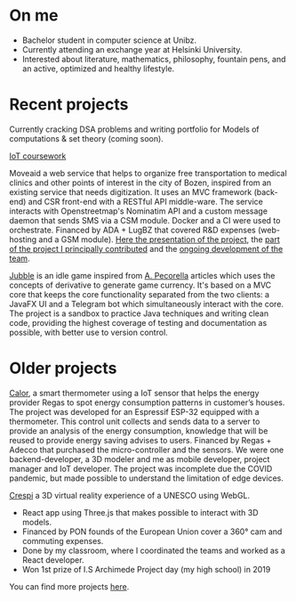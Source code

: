 # On me
- Bachelor student in computer science at Unibz. 
- Currently attending an exchange year at Helsinki University.
- Interested about literature, mathematics, philosophy, fountain pens, and an active, 
optimized and healthy lifestyle.


# Recent projects 
Currently cracking DSA problems and writing portfolio for Models of computations & set theory (coming
	soon).

[IoT coursework](https://github.com/defending1/IoT-coursework)

Moveaid a web service 
that helps to organize free transportation to medical clinics and other points of interest in the city
of Bozen, inspired from an existing service that needs digitization. 
It uses an MVC framework (back-end) and CSR front-end with a RESTful
		API middle-ware. The service interacts with
Openstreetmap's Nominatim API and a custom message daemon that sends SMS via a CSM module. 
Docker and a CI were used to orchestrate.
Financed by ADA + LugBZ that covered R\&D expenses (web-hosting and a GSM module). 
[Here the presentation of the project](https://www.sfscon.it/talks/moveaid-a-web-app-to-foster-accessible-mobility/), the [part of the project I principally contributed](https://gitlab.inf.unibz.it/red-giant/dashboard) 
and the [ongoing development of the team](https://gitlab.com/lugbz/moveaid).

[Jubble](https://gitlab.inf.unibz.it/jubble/prpr_project_jubble) is an idle game
inspired from [A. Pecorella](https://blog.kongregate.com/the-math-of-idle-games-part-i/) 
articles which uses the concepts of derivative to generate game currency.
It's based on a MVC core that keeps the core functionality separated from
		the two clients: a JavaFX UI and a
Telegram bot which simultaneously interact with the core. 
The project is a sandbox to practice Java techniques and writing clean code,
providing the highest coverage of testing and documentation as possible, with
better use to version control. 

# Older projects 
[Calor](https://github.com/calorifero/app), a smart thermometer using a IoT sensor that helps the energy provider Regas to spot energy consumption patterns in customer’s houses.
The project was developed for an Espressif ESP-32 equipped with a thermometer. This
		control unit
		collects and sends data to a server to provide an analysis of the energy
		consumption, knowledge that will be reused to provide energy saving advises
		to users. 
Financed by Regas + Adecco that purchased the
 micro-controller and the sensors.
 We were one backend-developer, a 3D modeler and me as mobile developer, 
	 project manager and IoT developer.
 The project was incomplete due the COVID pandemic, 
	 but made possible to understand the limitation of edge devices.

[Crespi](https://github.com/visionn/crespi) a 3D virtual reality experience of a UNESCO using WebGL.
- React app using Three.js that makes possible to interact
		with 3D models.
- Financed by PON founds of the European Union cover a 360° cam and 
		commuting expenses.
- Done by my classroom, where I coordinated the teams and worked as a 
		React developer.
- Won 1st prize of I.S Archimede Project day (my high school) in 2019


You can find more projects [here](https://gitlab.inf.unibz.it/users/ahl-berto/contributed).
